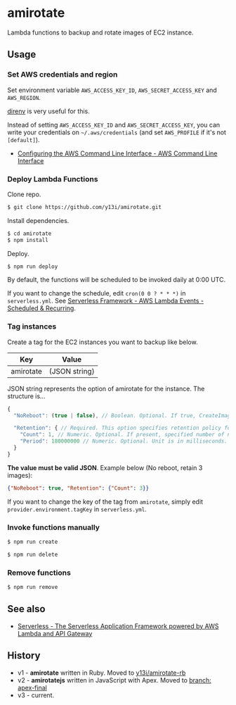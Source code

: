 # amirotate

Lambda functions to backup and rotate images of EC2 instance.

## Usage

### Set AWS credentials and region

Set environment variable `AWS_ACCESS_KEY_ID`, `AWS_SECRET_ACCESS_KEY` and `AWS_REGION`.

[direnv](https://github.com/direnv/direnv) is very useful for this.

Instead of setting `AWS_ACCESS_KEY_ID` and `AWS_SECRET_ACCESS_KEY`, you can write your credentials on `~/.aws/credentials` (and set `AWS_PROFILE` if it's not `[default]`).

- [Configuring the AWS Command Line Interface - AWS Command Line Interface](http://docs.aws.amazon.com/cli/latest/userguide/cli-chap-getting-started.html#cli-config-files)

### Deploy Lambda Functions

Clone repo.

```sh
$ git clone https://github.com/y13i/amirotate.git
```

Install dependencies.

```sh
$ cd amirotate
$ npm install
```

Deploy.

```sh
$ npm run deploy
```

By default, the functions will be scheduled to be invoked daily at 0:00 UTC.

If you want to change the schedule, edit `cron(0 0 ? * * *)` in `serverless.yml`. See [Serverless Framework - AWS Lambda Events - Scheduled & Recurring](https://serverless.com/framework/docs/providers/aws/events/schedule/).

### Tag instances

Create a tag for the EC2 instances you want to backup like below.

| Key       | Value         |
|-----------|---------------|
| amirotate | (JSON string) |

JSON string represents the option of amirotate for the instance. The structure is...

```js
{
  "NoReboot": (true | false), // Boolean. Optional. If true, CreateImage API will called with `NoReboot` option.

  "Retention": { // Required. This option specifies retention policy for the image.
    "Count": 1, // Numeric. Optional. If present, specified number of newest images will retained.
    "Period": 180000000 // Numeric. Optional. Unit is in milliseconds. If present, the image will retained in specified time period after creation.
  }
}
```

**The value must be valid JSON**. Example below (No reboot, retain 3 images):

```json
{"NoReboot": true, "Retention": {"Count": 3}}
```

If you want to change the key of the tag from `amirotate`, simply edit `provider.environment.tagKey` in `serverless.yml`.

### Invoke functions manually

```sh
$ npm run create
```

```sh
$ npm run delete
```

### Remove functions

```sh
$ npm run remove
```

## See also

- [Serverless - The Serverless Application Framework powered by AWS Lambda and API Gateway](https://serverless.com/)

## History

- v1 - **amirotate** written in Ruby. Moved to [y13i/amirotate-rb](https://github.com/y13i/amirotate-rb)
- v2 - **amirotatejs** written in JavaScript with Apex. Moved to [branch: apex-final](https://github.com/y13i/amirotate/tree/apex-final)
- v3 - current.
